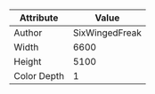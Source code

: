 # 
| Attribute | Value |
| ---  | ---     |
| Author | SixWingedFreak |
| Width | 6600 |
| Height | 5100 |
| Color Depth | 1 |
